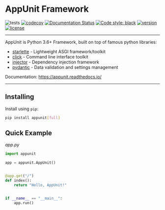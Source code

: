 # AppUnit Framework

![tests](https://github.com/antonrh/appunit/workflows/tests/badge.svg)
[![codecov](https://codecov.io/gh/antonrh/appunit/branch/master/graph/badge.svg)](https://codecov.io/gh/antonrh/appunit)
[![Documentation Status](https://readthedocs.org/projects/appunit/badge/?version=latest)](https://appunit.readthedocs.io/en/latest/?badge=latest)
[![Code style: black](https://img.shields.io/badge/code%20style-black-000000.svg)](https://github.com/psf/black)
[![version](https://img.shields.io/pypi/v/appunit.svg)](https://pypi.org/project/appunit/)
[![license](https://img.shields.io/pypi/l/appunit)](https://github.com/antonrh/appunit/blob/master/LICENSE)

---

AppUnit is Python 3.6+ Framework, built on top of famous python libraries:

* [starlette](https://github.com/encode/starlette/) - Lightweight ASGI framework/toolkit
* [click](https://github.com/pallets/click) - Command line interface toolkit
* [injector](https://github.com/alecthomas/injector) - Dependency injection framework
* [pydantic](https://github.com/samuelcolvin/pydantic/) - Data validation and settings management

Documentation: https://appunit.readthedocs.io/

---

## Installing

Install using `pip`:

```bash
pip install appunit[full]
```

## Quick Example

*app.py*

```python
import appunit

app = appunit.AppUnit()


@app.get("/")
def index():
    return "Hello, AppUnit!"


if __name__ == "__main__":
    app.run()
```